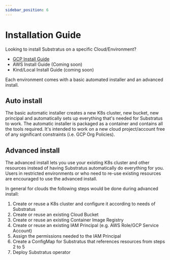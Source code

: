 ```yaml
---
sidebar_position: 6
---
```


# Installation Guide

Looking to install Substratus on a specific Cloud/Environment?

- [GCP Install Guide](./gcp.md)
- AWS Install Guide (Coming soon)
- Kind/Local Install Guide (coming soon)

Each environment comes with a basic automated installer and an advanced install. 

## Auto install
The basic automatic installer creates a new K8s cluster, new bucket, new principal and automatically
sets up everything that's needed for Substratus to work. The automatic installer is packaged
as a container and contains all the tools required. It's intended to work on a new cloud
project/account free of any significant constraints (i.e. GCP Org Policies).

## Advanced install
The advanced install lets you use your existing K8s cluster and other resources instead
of having Substratus automatically do everything for you. Users in restricted environments
or who need to re-use existing resources are encouraged to use the advanced install.

In general for clouds the following steps would be done during advanced install:
1. Create or reuse a K8s cluster and configure it according to needs of Substratus
2. Create or reuse an existing Cloud Bucket
3. Create or reuse an existing Container Image Registry
4. Create or reuse an existing IAM Principal (e.g. AWS Role/GCP Service Account)
5. Assign the permissions needed to the IAM Principal
6. Create a ConfigMap for Substratus that references resources from steps 2 to 5
7. Deploy Substratus operator
